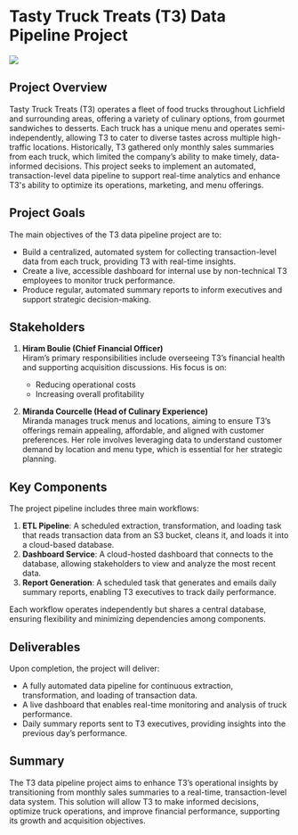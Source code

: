 # Tasty Truck Treats (T3) Data Pipeline Project

<img src="https://everydaybest.com/wp-content/uploads/2013/04/food-truckin.jpg" />

## Project Overview

Tasty Truck Treats (T3) operates a fleet of food trucks throughout Lichfield and surrounding areas, offering a variety of culinary options, from gourmet sandwiches to desserts. Each truck has a unique menu and operates semi-independently, allowing T3 to cater to diverse tastes across multiple high-traffic locations. Historically, T3 gathered only monthly sales summaries from each truck, which limited the company’s ability to make timely, data-informed decisions. This project seeks to implement an automated, transaction-level data pipeline to support real-time analytics and enhance T3's ability to optimize its operations, marketing, and menu offerings.

## Project Goals

The main objectives of the T3 data pipeline project are to:
- Build a centralized, automated system for collecting transaction-level data from each truck, providing T3 with real-time insights.
- Create a live, accessible dashboard for internal use by non-technical T3 employees to monitor truck performance.
- Produce regular, automated summary reports to inform executives and support strategic decision-making.

## Stakeholders

1. **Hiram Boulie (Chief Financial Officer)**  
   Hiram’s primary responsibilities include overseeing T3’s financial health and supporting acquisition discussions. His focus is on:
   - Reducing operational costs
   - Increasing overall profitability

2. **Miranda Courcelle (Head of Culinary Experience)**  
   Miranda manages truck menus and locations, aiming to ensure T3’s offerings remain appealing, affordable, and aligned with customer preferences. Her role involves leveraging data to understand customer demand by location and menu type, which is essential for her strategic planning.

## Key Components

The project pipeline includes three main workflows:

1. **ETL Pipeline**: A scheduled extraction, transformation, and loading task that reads transaction data from an S3 bucket, cleans it, and loads it into a cloud-based database.
2. **Dashboard Service**: A cloud-hosted dashboard that connects to the database, allowing stakeholders to view and analyze the most recent data.
3. **Report Generation**: A scheduled task that generates and emails daily summary reports, enabling T3 executives to track daily performance.

Each workflow operates independently but shares a central database, ensuring flexibility and minimizing dependencies among components.

## Deliverables

Upon completion, the project will deliver:
- A fully automated data pipeline for continuous extraction, transformation, and loading of transaction data.
- A live dashboard that enables real-time monitoring and analysis of truck performance.
- Daily summary reports sent to T3 executives, providing insights into the previous day’s performance.

## Summary

The T3 data pipeline project aims to enhance T3’s operational insights by transitioning from monthly sales summaries to a real-time, transaction-level data system. This solution will allow T3 to make informed decisions, optimize truck operations, and improve financial performance, supporting its growth and acquisition objectives.

